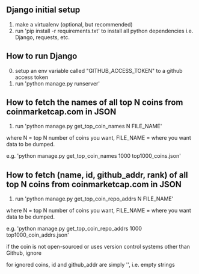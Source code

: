 ## Django initial setup

1. make a virtualenv (optional, but recommended)
2. run 'pip install -r requirements.txt' to install all python dependencies i.e. Django, requests, etc.

## How to run Django

0. setup an env variable called "GITHUB_ACCESS_TOKEN" to a github access token
1. run 'python manage.py runserver'

## How to fetch the names of all top N coins from coinmarketcap.com in JSON

1. run 'python manage.py get_top_coin_names N FILE_NAME'

where N = top N number of coins you want, FILE_NAME = where you want data to be dumped.

e.g. 'python manage.py get_top_coin_names 1000 top1000_coins.json'

## How to fetch (name, id, github_addr, rank) of all top N coins from coinmarketcap.com in JSON

1. run 'python manage.py get_top_coin_repo_addrs N FILE_NAME'

where N = top N number of coins you want, FILE_NAME = where you want data to be dumped.

e.g. 'python manage.py get_top_coin_repo_addrs 1000 top1000_coin_addrs.json'

if the coin is not open-sourced or uses version control systems other than Github, ignore

for ignored coins, id and github_addr are simply '', i.e. empty strings
